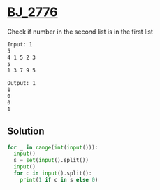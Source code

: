 # [BJ_2776](https://acmicpc.net/problem/2776)

Check if number in the second list is in the first list

```txt
Input: 1
5
4 1 5 2 3
5
1 3 7 9 5

Output: 1
1
0
0
1
```

## Solution

```py
for _ in range(int(input())):
  input()
  s = set(input().split())
  input()
  for c in input().split():
    print(1 if c in s else 0)
```
